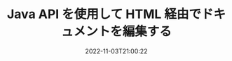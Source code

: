 ---
############################# Static ############################
layout: "product"
date: 2022-11-03T21:00:22
draft: false

product: "Editor"
product_tag: "editor"
platform: "Java"
platform_tag: "java"

############################# Head ############################
head_title: "Java ドキュメント エディター API | HTML を使用して Word Web XML テキスト ファイルを編集する"
head_description: "Java 用のドキュメント エディター API。 Microsoft Word、XML、Web およびテキスト ファイルを HTML に読み込み、操作後に元の形式に変換します。"

############################# Header ############################
title: "Java API を使用して HTML 経由でドキュメントを編集する"
description: "Java アプリケーションを HTML エディターと統合して、ドキュメントを操作し、元の形式に変換します。"
button:
    enable: true

############################# SubMenu ############################
submenu:
    enable: true
    
    left:
        img_alt: "GroupDocs.Editor for Java"
        image: "https://www.groupdocs.cloud/templates/groupdocs/images/product-logos/groupdocs-editor-java.png"
        product: "GroupDocs.Editor"
        platform: "Java"

    middle:
        button:
            # button loop
            - link: "#overview"
              text: "概要"

            # button loop
            - link: "#features"
              text: "特徴"

            # button loop
            - link: "#support"
              text: "サポート"

            # button loop
            - link: "https://products.groupdocs.app/editor"
              text: "ライブデモ"

            # button loop
            - link: "https://purchase.groupdocs.com/pricing/editor/java"
              text: "価格"

    right:
        link_download: "https://downloads.groupdocs.com/editor"
        link_learn: "https://docs.groupdocs.com/editor/java/"
        link_buy: "https://purchase.groupdocs.com"

############################# Overview ############################
overview:
    enable: true
    content: |
      GroupDocs.Editor for Java API を使用すると、HTML 形式でドキュメントを編集できます。 API は複数のドキュメント形式をサポートし、外部のオープンソースまたは有料の HTML エディターと統合できます。エディター API は、ドキュメントを読み込み、HTML に変換し、HTML を外部 UI に提供し、操作後に HTML を元のドキュメントに保存する処理を行います。また、さまざまな Microsoft Word、Excel スプレッドシート、PowerPoint ファイル、OpenDocument 形式、XML および TXT ドキュメントの生成にも使用できます。
    tabs:
      enable: true     
      
      ## TAB ONE ##
      tab_one:
        description: |
          以下は、GroupDocs.Editor for Java の概要です。:

        left:
          enable: true
          icon: "fab fa-html5"
          title: "HTML を使用して操作する"
          content: |
            * サポートされているドキュメントを読み込む
            * HTML を使用してコンテンツを編集する
            * 関連するスタイルを編集
            * 元の形式に変換
      
      ## TAB TWO ##
      tab_two:
        description: |
          GroupDocs.Editor for Java は、次の [ファイル形式](https://docs.groupdocs.com/editor/java/supported-document-formats/) をサポートしています。

        left:
          enable: true
          table:
            # table loop
            - title: "Microsoft Office"
              content: |
                * **Microsoft Word**: DOC, DOCX, DOCM, DOT, DOTM, DOTX, FlatOPC, WordML, RTF
                * **Microsoft Excel**: XLS, XLSX, XLSM, XLT, XLTX, XLTM, XLSB, XLAM, CSV, TSV, SXC, SpreadsheetML, DIF, DSV
                * **Microsoft PowerPoint**: PPT, PPTX, PPTM, PPS, PPSX, PPSM, POT, POTX, POTM

        right:
          enable: true
          table:
            # table loop
            - title: "その他の形式ファミリー"
              content: |
                * **OpenDocument 形式**: ODT, OTT, ODS, FODS, ODP, OTP
                * **OpenDocument 形式**: MSG, MBOX, EML, EMLX
                * **ウェブフォーマット**: HTML, MHTML, CHM, XML, TXT
                * **ウェブフォーマット**: MOBI, AZW3, ePub

      ## TAB THREE ##
      tab_three:
        description: |
          GroupDocs.Editor for Java は、次のオペレーティング システム、フレームワーク、およびパッケージ マネージャーをサポートします。:
        
        left:
          enable: true
          table:
            # table loop
            - icon: "fab fa-windows"
              title: "オペレーティングシステム"
              content: |
                * Microsoft Windows Desktop
                * Microsoft Windows Server
                * Linux
                * MacOS

            # table loop
            - icon: "fas fa-code"
              title: "サポートされているフレームワーク"
              content: |
                * Java 7 (1.7) +

        right:
          enable: true
          table:
            # table loop
            - icon: "fas fa-cogs"
              title: "開発環境"
              content: |
                * NetBeans
                * IntelliJ IDEA
                * Eclipse
            # table loop
            - icon: "fas fa-tools"
              title: "ビルド自動化ツール"
              content: |
                * Maven

############################# Features ############################
features:
    enable: true
    title: "GroupDocs.Editor for Java 機能"

    feature:
      # feature loop
      - icon: "fas fa-copy"
        content: "簡単な HTML エディタの統合"

      # feature loop
      - icon: "fas fa-eye"
        content: "ドキュメントの HTML DOM への変換"

      # feature loop
      - icon: "fas fa-bolt"
        content: "ドキュメント ストリームから HTML コンテンツを抽出する"
      
      # feature loop
      - icon: "fas fa-file-powerpoint"
        content: "Word、Excel、PowerPoint ファイル形式の読み込み、編集、保存"

      # feature loop
      - icon: "fas fa-code"
        content: "埋め込み要素とともに HTML を取得する"

      # feature loop
      - icon: "fas fa-cloud"
        content: "XML ドキュメントのインポート、表示、および編集"

      # feature loop
      - icon: "fas fa-remove-format"
        content: "HTML コンテンツをバイパスして埋め込みリソースを保存"

      # feature loop
      - icon: "fas fa-comment-slash"
        content: "ワード プロセッシング ドキュメントをページ モードで表示、編集、保存する"

      # feature loop
      - icon: "fas fa-location-arrow"
        content: "ファイルから HTML 本文タグのコンテンツを取得する"

      # feature loop
      - icon: "fas fa-border-all"
        content: "HTML ファイルの CSS コンテンツを抽出する"

      # feature loop
      - icon: "fas fa-wrench"
        content: "文字列コンテンツを使用して HTML DOM を取得し、ファイルに変換する"

      # feature loop
      - icon: "fas fa-columns"
        content: "要素が埋め込まれた HTML DOM を変換する"

      # feature loop
      - icon: "fas fa-file-word"
        content: "複数の形式のファイルを HTML に変換して編集する"

      # feature loop
      - icon: "fas fa-envelope"
        content: "編集せずに入力ドキュメントのメタ情報を取得する"

      # feature loop
      - icon: "fas fa-print"
        content: "編集したドキュメントをプレーン テキスト ファイル形式で保存する"

      # feature loop
      - icon: "fas fa-file-archive"
        content: "変換精度"

      # feature loop
      - icon: "fas fa-lock"
        content: "出力ドキュメントにパスワードを適用する"

      # feature loop
      - icon: "fas fa-file-code"
        content: "データベース (DB) に依存しない"
      
      # feature loop
      - icon: "fas fa-fill-drip"
        content: "ユーザー インターフェイス (UI) に依存しない"

      # feature loop
      - icon: "fas fa-file-excel"
        content: "従量制ライセンスをサポート"

    more_feature:
      # more_feature_loop
      - title: "HTML DOM との間で正確に変換"
        content: |
          GroupDocs.Editor for Java を使用すると、サポートされているファイル形式のドキュメントを読み込んで、CSS などの関連要素とともに HTML ドキュメント オブジェクト モデル (DOM) に変換するアプリケーションを Java で構築できます。さらに、エディタ Java API を使用すると、一般的な HTML エディタで HTML を編集できます。必要な変更を行った後、GroupDocs.Editor for Java は、この結果の HTML を元のファイル形式に変換するのに役立ちます。
          
          ```java
          // Create Editor class by loading an input document
          Editor editor = new Editor("Sample.docx");

          // Open document for edit and obtain EditableDocument
          EditableDocument original = editor.edit();

          // Obtain all-embedded HTML from it
          String allEmbeddedInside = original.getEmbeddedHtml();

          // If necessary, obtain pure HTML-markup, CSS, images and other resources in separate form

          // Whole HTML-markup, without any resources
          String completeHtmlMarkup = original.getContent();

          // Only HTML->BODY content, useful for most of WYSIWYG-editors
          String onlyInnerBody = original.getBodyContent();

          // All CSS stylesheets
          List<CssText> stylesheets = original.getCss();

          // All images, including raster and vector, but without CSS gradients
          List<IImageResource> images = original.getImages();

          // All font resources
          List<FontResourceBase> fonts = original.getFonts();

          // finally, send this content to your WYSIWYG HTML-editor
          ```
      # more_feature_loop
      - title: "関連要素の読み込みと取得"
        content: "GroupDocs.Editor for Java API を使用すると、画像、CSS、フォントなど、サポートされている形式のドキュメントから関連する要素を取得できます。次に、これらのフェッチされた関連要素をロードし、トラバースして、最終的な HTML ファイルとは別に保存し、適切に管理された出力を得ることができます。"

############################# Support ############################
support:
    enable: true

############################# Solutions ############################
solutions:
    enable: true
    title: "GroupDocs.Editor は、他の一般的な開発環境向けのドキュメント編集 API を提供します"

    solution:
        # solution loop
        - img_alt: "GroupDocs.Editor for .NET"
          image: "https://www.groupdocs.cloud/templates/groupdocs/images/product-logos/groupdocs-editor-net.png"
          product: "GroupDocs.Editor"
          platform: ".NET"
          link: "/editor/net/"

############################# Back to top ###############################
back_to_top:
  enable: true
---